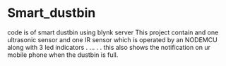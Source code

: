 # Smart_dustbin
code is of smart dustbin using blynk server 
This project contain and one ultrasonic sensor and one IR sensor 
which is operated by an NODEMCU along with 3 led indicators
.
...
.
.
this also shows the notification on ur mobile phone when the dustbin is full.


